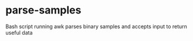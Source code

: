 # parse-samples
 Bash script running awk parses binary samples and accepts input to return useful data
